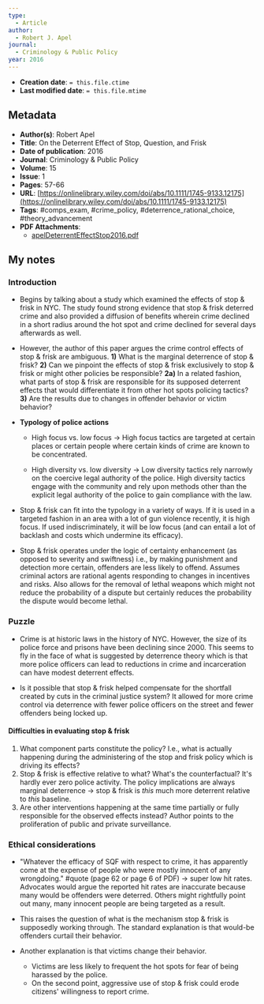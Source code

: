 ```yaml
---
type:
  - Article
author:
  - Robert J. Apel
journal:
  - Criminology & Public Policy
year: 2016
---
```


* **Creation date**: `= this.file.ctime`
* **Last modified date**: `= this.file.mtime`

## Metadata

* **Author(s)**: Robert Apel
* **Title**: On the Deterrent Effect of Stop, Question, and Frisk
* **Date of publication**: 2016
* **Journal**: Criminology & Public Policy
* **Volume**: 15
* **Issue**: 1
* **Pages**: 57-66
* **URL**: [https://onlinelibrary.wiley.com/doi/abs/10.1111/1745-9133.12175](https://onlinelibrary.wiley.com/doi/abs/10.1111/1745-9133.12175)
* **Tags**: #comps_exam, #crime_policy, #deterrence_rational_choice, #theory_advancement
* **PDF Attachments**:
  * [apelDeterrentEffectStop2016.pdf](zotero://open-pdf/library/items/7S4I4EZA)

## My notes

### Introduction

* Begins by talking about a study which examined the effects of stop & frisk in NYC. The study found strong evidence that stop & frisk deterred crime and also provided a diffusion of benefits wherein crime declined in a short radius around the hot spot and crime declined for several days afterwards as well.
  
* However, the author of this paper argues the crime control effects of stop & frisk are ambiguous. **1)** What is the marginal deterrence of stop & frisk? **2)** Can we pinpoint the effects of stop & frisk exclusively to stop & frisk or might other policies be responsible? **2a)** In a related fashion, what parts of stop & frisk are responsible for its supposed deterrent effects that would differentiate it from other hot spots policing tactics? **3)** Are the results due to changes in offender behavior or victim behavior?

* **Typology of police actions**
  
	* High focus vs. low focus -> High focus tactics are targeted at certain places or certain people where certain kinds of crime are known to be concentrated.
	  
	* High diversity vs. low diversity -> Low diversity tactics rely narrowly on the coercive legal authority of the police. High diversity tactics engage with the community and rely upon methods other than the explicit legal authority of the police to gain compliance with the law.

* Stop & frisk can fit into the typology in a variety of ways. If it is used in a targeted fashion in an area with a lot of gun violence recently, it is high focus. If used indiscriminately, it will be low focus (and can entail a lot of backlash and costs which undermine its efficacy).
  
* Stop & frisk operates under the logic of certainty enhancement (as opposed to severity and swiftness) i.e., by making punishment and detection more certain, offenders are less likely to offend. Assumes criminal actors are rational agents responding to changes in incentives and risks. Also allows for the removal of lethal weapons which might not reduce the probability of a dispute but certainly reduces the probability the dispute would become lethal.

### Puzzle

* Crime is at historic laws in the history of NYC. However, the size of its police force and prisons have been declining since 2000. This seems to fly in the face of what is suggested by deterrence theory which is that more police officers can lead to reductions in crime and incarceration can have modest deterrent effects.
  
* Is it possible that stop & frisk helped compensate for the shortfall created by cuts in the criminal justice system? It allowed for more crime control via deterrence with fewer police officers on the street and fewer offenders being locked up.

#### Difficulties in evaluating stop & frisk

1. What component parts constitute the policy? I.e., what is actually happening during the administering of the stop and frisk policy which is driving its effects?
2. Stop & frisk is effective relative to what? What's the counterfactual? It's hardly ever zero police activity. The policy implications are always marginal deterrence -> stop & frisk is *this* much more deterrent relative to *this* baseline.
3. Are other interventions happening at the same time partially or fully responsible for the observed effects instead? Author points to the proliferation of public and private surveillance.

### Ethical considerations

* "Whatever the efficacy of SQF with respect to crime, it has apparently come at the expense of people who were mostly innocent of any wrongdoing." #quote (page 62 or page 6 of PDF) -> super low hit rates. Advocates would argue the reported hit rates are inaccurate because many would be offenders were deterred. Others might rightfully point out many, many innocent people are being targeted as a result.
  
* This raises the question of what is the mechanism stop & frisk is supposedly working through. The standard explanation is that would-be offenders curtail their behavior.
  
* Another explanation is that victims change their behavior.
	* Victims are less likely to frequent the hot spots for fear of being harassed by the police.
	* On the second point, aggressive use of stop & frisk could erode citizens' willingness to report crime.